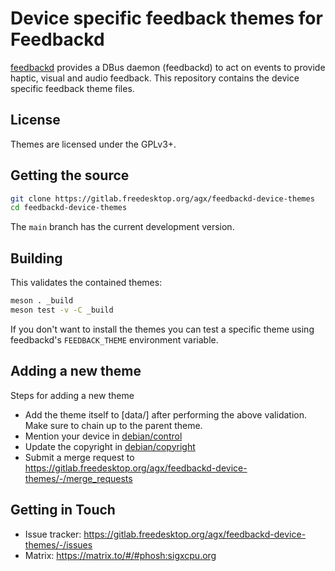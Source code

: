 # Device specific feedback themes for Feedbackd

[feedbackd][] provides a DBus daemon (feedbackd) to act on events to provide
haptic, visual and audio feedback. This repository contains the device
specific feedback theme files.

## License

Themes are licensed under the GPLv3+.

## Getting the source

```sh
git clone https://gitlab.freedesktop.org/agx/feedbackd-device-themes
cd feedbackd-device-themes
```

The `main` branch has the current development version.

## Building

This validates the contained themes:

```sh
meson . _build
meson test -v -C _build
```

If you don't want to install the themes you can test a specific theme
using feedbackd's `FEEDBACK_THEME` environment variable.

## Adding a new theme

Steps for adding a new theme

- Add the theme itself to [data/] after performing the above validation.
  Make sure to chain up to the parent theme.
- Mention your device in [debian/control][]
- Update the copyright in [debian/copyright][]
- Submit a merge request to <https://gitlab.freedesktop.org/agx/feedbackd-device-themes/-/merge_requests>

## Getting in Touch

- Issue tracker: <https://gitlab.freedesktop.org/agx/feedbackd-device-themes/-/issues>
- Matrix: <https://matrix.to/#/#phosh:sigxcpu.org>

[feedbackd]: https://gitlab.freedesktop.org/agx/feedbackd
[debian/control]: https://gitlab.freedesktop.org/agx/feedbackd-device-themes/-/blob/main/debian/control#L24
[debian/copyright]: https://gitlab.freedesktop.org/agx/feedbackd-device-themes/-/blob/main/debian/copyright#L11
